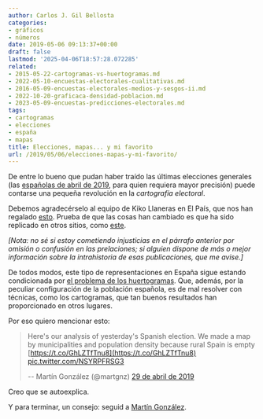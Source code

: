 ```yaml
---
author: Carlos J. Gil Bellosta
categories:
- gráficos
- números
date: 2019-05-06 09:13:37+00:00
draft: false
lastmod: '2025-04-06T18:57:28.072285'
related:
- 2015-05-22-cartogramas-vs-huertogramas.md
- 2022-05-10-encuestas-electorales-cualitativas.md
- 2016-05-09-encuestas-electorales-medios-y-sesgos-ii.md
- 2022-10-20-graficaca-densidad-poblacion.md
- 2023-05-09-encuestas-predicciones-electorales.md
tags:
- cartogramas
- elecciones
- españa
- mapas
title: Elecciones, mapas... y mi favorito
url: /2019/05/06/elecciones-mapas-y-mi-favorito/
---
```


De entre lo bueno que pudan haber traído las últimas elecciones generales (las [españolas de abril de 2019](https://es.wikipedia.org/wiki/Elecciones_generales_de_Espa%C3%B1a_de_2019), para quien requiera mayor precisión) puede contarse una pequeña revolución en la _cartografía electoral_.

Debemos agradecérselo al equipo de Kiko Llaneras en El País, que nos han regalado [esto](https://elpais.com/politica/2019/05/01/actualidad/1556730293_254945.html). Prueba de que las cosas han cambiado es que ha sido replicado en otros sitios, como [este](https://www.eldiario.es/politica/votaron-elecciones-generales-resultados-calle_0_894860668.html).

_[Nota: no sé si estoy cometiendo injusticias en el párrafo anterior por omisión o confusión en las prelaciones; si alguien dispone de más o mejor información sobre la intrahistoria de esas publicaciones, que me avise.]_

De todos modos, este tipo de representaciones en España sigue estando condicionada por [el problema de los huertogramas](https://www.datanalytics.com/2015/05/22/cartogramas-vs-huertogramas/). Que, además, por la peculiar configuración de la población española, es de mal resolver con técnicas, como los cartogramas, que tan buenos resultados han proporcionado en otros lugares.

Por eso quiero mencionar esto:

>Here's our analysis of yesterday's Spanish election. We made a map by municipalities and population density because rural Spain is empty  [https://t.co/GhLZTfTnu8](https://t.co/GhLZTfTnu8) [pic.twitter.com/NSYRPFRSG3](https://t.co/NSYRPFRSG3)
>
> -- Martín González (@martgnz) [29 de abril de 2019](https://twitter.com/martgnz/status/1122880325712003072?ref_src=twsrc%5Etfw)

Creo que se autoexplica.

Y para terminar, un consejo: seguid a [Martín González](https://twitter.com/martgnz).